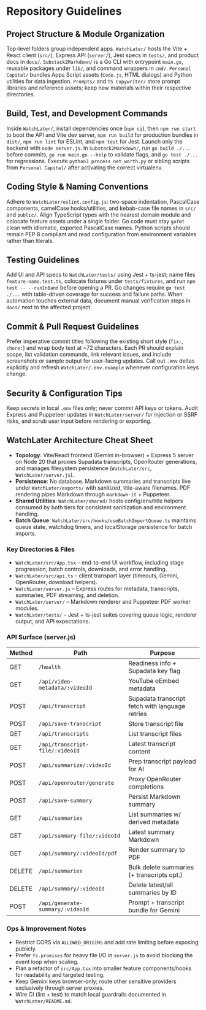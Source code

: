 # Repository Guidelines

## Project Structure & Module Organization
Top-level folders group independent apps. `WatchLater/` hosts the Vite + React client (`src/`), Express API (`server/`), Jest specs in `tests/`, and product docs in `docs/`. `Substack2Markdown/` is a Go CLI with entrypoint `main.go`, reusable packages under `lib/`, and command wrappers in `cmd/`. `Personal Capital/` bundles Apps Script assets (`Code.js`, HTML dialogs) and Python utilities for data ingestion. `Prompts/` and `TS Copywriter/` store prompt libraries and reference assets; keep new materials within their respective directories.

## Build, Test, and Development Commands
Inside `WatchLater/`, install dependencies once (`npm ci`), then `npm run start` to boot the API and Vite dev server, `npm run build` for production bundles in `dist/`, `npm run lint` for ESLint, and `npm test` for Jest. Launch only the backend with `node server.js`. In `Substack2Markdown/`, run `go build ./...` before commits, `go run main.go --help` to validate flags, and `go test ./...` for regressions. Execute `python3 process_net_worth.py` or sibling scripts from `Personal Capital/` after activating the correct virtualenv.

## Coding Style & Naming Conventions
Adhere to `WatchLater/eslint.config.js`: two-space indentation, PascalCase components, camelCase hooks/utilities, and kebab-case file names in `src/` and `public/`. Align TypeScript types with the nearest domain module and colocate feature assets under a single folder. Go code must stay `gofmt` clean with idiomatic, exported PascalCase names. Python scripts should remain PEP 8 compliant and read configuration from environment variables rather than literals.

## Testing Guidelines
Add UI and API specs to `WatchLater/tests/` using Jest + ts-jest; name files `feature-name.test.ts`, colocate fixtures under `tests/fixtures`, and run `npm test -- --runInBand` before opening a PR. Go changes require `go test ./...` with table-driven coverage for success and failure paths. When automation touches external data, document manual verification steps in `docs/` next to the affected project.

## Commit & Pull Request Guidelines
Prefer imperative commit titles following the existing short style (`fix:`, `chore:`) and wrap body text at ~72 characters. Each PR should explain scope, list validation commands, link relevant issues, and include screenshots or sample output for user-facing updates. Call out `.env` deltas explicitly and refresh `WatchLater/.env.example` whenever configuration keys change.

## Security & Configuration Tips
Keep secrets in local `.env` files only; never commit API keys or tokens. Audit Express and Puppeteer updates in `WatchLater/server/` for injection or SSRF risks, and scrub user input before rendering or exporting.

## WatchLater Architecture Cheat Sheet
- **Topology**: Vite/React frontend (Gemini in-browser) + Express 5 server on Node 20 that proxies Supadata transcripts, OpenRouter generations, and manages filesystem persistence (`WatchLater/src`, `WatchLater/server.js`).
- **Persistence**: No database. Markdown summaries and transcripts live under `WatchLater/exports/` with sanitized, title-aware filenames. PDF rendering pipes Markdown through `markdown-it` + Puppeteer.
- **Shared Utilities**: `WatchLater/shared/` hosts config/env/title helpers consumed by both tiers for consistent sanitization and environment handling.
- **Batch Queue**: `WatchLater/src/hooks/useBatchImportQueue.ts` maintains queue state, watchdog timers, and localStorage persistence for batch imports.

### Key Directories & Files
- `WatchLater/src/App.tsx` – end-to-end UI workflow, including stage progression, batch controls, downloads, and error handling.
- `WatchLater/src/api.ts` – client transport layer (timeouts, Gemini, OpenRouter, download helpers).
- `WatchLater/server.js` – Express routes for metadata, transcripts, summaries, PDF streaming, and deletion.
- `WatchLater/server/` – Markdown renderer and Puppeteer PDF worker modules.
- `WatchLater/tests/` – Jest + ts-jest suites covering queue logic, renderer output, and API expectations.

### API Surface (server.js)
| Method | Path | Purpose |
| --- | --- | --- |
| GET | `/health` | Readiness info + Supadata key flag |
| GET | `/api/video-metadata/:videoId` | YouTube oEmbed metadata |
| POST | `/api/transcript` | Supadata transcript fetch with language retries |
| POST | `/api/save-transcript` | Store transcript file |
| GET | `/api/transcripts` | List transcript files |
| GET | `/api/transcript-file/:videoId` | Latest transcript content |
| POST | `/api/summarize/:videoId` | Prep transcript payload for AI |
| POST | `/api/openrouter/generate` | Proxy OpenRouter completions |
| POST | `/api/save-summary` | Persist Markdown summary |
| GET | `/api/summaries` | List summaries w/ derived metadata |
| GET | `/api/summary-file/:videoId` | Latest summary Markdown |
| GET | `/api/summary/:videoId/pdf` | Render summary to PDF |
| DELETE | `/api/summaries` | Bulk delete summaries (+ transcripts opt.) |
| DELETE | `/api/summary/:videoId` | Delete latest/all summaries by ID |
| POST | `/api/generate-summary/:videoId` | Prompt + transcript bundle for Gemini |

### Ops & Improvement Notes
- Restrict CORS via `ALLOWED_ORIGINS` and add rate limiting before exposing publicly.
- Prefer `fs.promises` for heavy file I/O in `server.js` to avoid blocking the event loop when scaling.
- Plan a refactor of `src/App.tsx` into smaller feature components/hooks for readability and targeted testing.
- Keep Gemini keys browser-only; route other sensitive providers exclusively through server proxies.
- Wire CI (lint + test) to match local guardrails documented in `WatchLater/README.md`.
